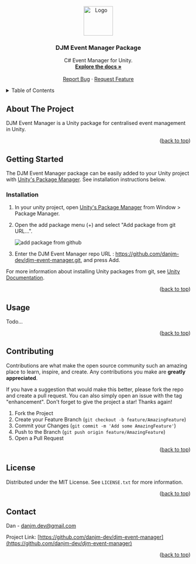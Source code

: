 <!-- Improved compatibility of back to top link: See: https://github.com/othneildrew/Best-README-Template/pull/73 -->
<a name="readme-top"></a>


<!-- PROJECT LOGO -->
<br />
<div align="center">
  <a href="https://github.com/danjm-dev/djm-event-manager">
    <img src="https://i.imgur.com/dmkwuPo.png" alt="Logo" width="80" height="80">
  </a>

<h3 align="center">DJM Event Manager Package</h3>

  <p align="center">
    C# Event Manager for Unity.
    <br />
    <a href="https://github.com/danjm-dev/djm-event-manager"><strong>Explore the docs »</strong></a>
    <br />
    <br />
    <a href="https://github.com/danjm-dev/djm-event-manager/issues">Report Bug</a>
    ·
    <a href="https://github.com/danjm-dev/djm-event-manager/issues">Request Feature</a>
  </p>
</div>



<!-- TABLE OF CONTENTS -->
<details>
  <summary>Table of Contents</summary>
  <ol>
    <li>
      <a href="#about-the-project">About The Project</a>
    </li>
    <li>
      <a href="#getting-started">Getting Started</a>
      <ul>
        <li><a href="#installation">Installation</a></li>
      </ul>
    </li>
    <li><a href="#usage">Usage</a></li>
    <li><a href="#contributing">Contributing</a></li>
    <li><a href="#license">License</a></li>
    <li><a href="#contact">Contact</a></li>
  </ol>
</details>



<!-- ABOUT THE PROJECT -->
## About The Project

DJM Event Manager is a Unity package for centralised event management in Unity. 

<p align="right">(<a href="#readme-top">back to top</a>)</p>



<!-- GETTING STARTED -->
## Getting Started

The DJM Event Manager package can be easily added to your Unity project with [Unity's Package Manager](https://docs.unity3d.com/Manual/Packages.html). See installation instructions below.


### Installation

1. In your unity project, open [Unity's Package Manager](https://docs.unity3d.com/Manual/Packages.html) from Window > Package Manager.
2. Open the add package menu (+) and select "Add package from git URL...".

   ![add package from github](https://i.imgur.com/a9yYzDh.png)
3. Enter the DJM Event Manager repo URL : https://github.com/danjm-dev/djm-event-manager.git, and press Add.

For more information about installing Unity packages from git, see [Unity Documentation](https://docs.unity3d.com/2022.3/Documentation/Manual/upm-ui-giturl.html).

<p align="right">(<a href="#readme-top">back to top</a>)</p>


## Usage

Todo...


<p align="right">(<a href="#readme-top">back to top</a>)</p>

<!-- CONTRIBUTING -->
## Contributing

Contributions are what make the open source community such an amazing place to learn, inspire, and create. Any contributions you make are **greatly appreciated**.

If you have a suggestion that would make this better, please fork the repo and create a pull request. You can also simply open an issue with the tag "enhancement".
Don't forget to give the project a star! Thanks again!

1. Fork the Project
2. Create your Feature Branch (`git checkout -b feature/AmazingFeature`)
3. Commit your Changes (`git commit -m 'Add some AmazingFeature'`)
4. Push to the Branch (`git push origin feature/AmazingFeature`)
5. Open a Pull Request

<p align="right">(<a href="#readme-top">back to top</a>)</p>



<!-- LICENSE -->
## License

Distributed under the MIT License. See `LICENSE.txt` for more information.

<p align="right">(<a href="#readme-top">back to top</a>)</p>



<!-- CONTACT -->
## Contact

Dan - danjm.dev@gmail.com

Project Link: [https://github.com/danjm-dev/djm-event-manager](https://github.com/danjm-dev/djm-event-manager)

<p align="right">(<a href="#readme-top">back to top</a>)</p>




<!-- MARKDOWN LINKS & IMAGES -->
<!-- https://www.markdownguide.org/basic-syntax/#reference-style-links -->
[contributors-shield]: https://img.shields.io/github/contributors/danieljohnmiller/event-manager.svg?style=for-the-badge
[contributors-url]: https://github.com/danieljohnmiller/event-manager/graphs/contributors
[forks-shield]: https://img.shields.io/github/forks/danieljohnmiller/event-manager.svg?style=for-the-badge
[forks-url]: https://github.com/danieljohnmiller/event-manager/network/members
[stars-shield]: https://img.shields.io/github/stars/danieljohnmiller/event-manager.svg?style=for-the-badge
[stars-url]: https://github.com/danieljohnmiller/event-manager/stargazers
[issues-shield]: https://img.shields.io/github/issues/danieljohnmiller/event-manager.svg?style=for-the-badge
[issues-url]: https://github.com/danieljohnmiller/event-manager/issues
[license-shield]: https://img.shields.io/github/license/danieljohnmiller/event-manager.svg?style=for-the-badge
[license-url]: https://github.com/danieljohnmiller/event-manager/blob/master/LICENSE.txt
[linkedin-shield]: https://img.shields.io/badge/-LinkedIn-black.svg?style=for-the-badge&logo=linkedin&colorB=555
[linkedin-url]: https://linkedin.com/in/daniel-miller-690978170/
[product-screenshot]: images/screenshot.png
[Next.js]: https://img.shields.io/badge/next.js-000000?style=for-the-badge&logo=nextdotjs&logoColor=white
[Next-url]: https://nextjs.org/
[React.js]: https://img.shields.io/badge/React-20232A?style=for-the-badge&logo=react&logoColor=61DAFB
[React-url]: https://reactjs.org/
[Vue.js]: https://img.shields.io/badge/Vue.js-35495E?style=for-the-badge&logo=vuedotjs&logoColor=4FC08D
[Vue-url]: https://vuejs.org/
[Angular.io]: https://img.shields.io/badge/Angular-DD0031?style=for-the-badge&logo=angular&logoColor=white
[Angular-url]: https://angular.io/
[Svelte.dev]: https://img.shields.io/badge/Svelte-4A4A55?style=for-the-badge&logo=svelte&logoColor=FF3E00
[Svelte-url]: https://svelte.dev/
[Laravel.com]: https://img.shields.io/badge/Laravel-FF2D20?style=for-the-badge&logo=laravel&logoColor=white
[Laravel-url]: https://laravel.com
[Bootstrap.com]: https://img.shields.io/badge/Bootstrap-563D7C?style=for-the-badge&logo=bootstrap&logoColor=white
[Bootstrap-url]: https://getbootstrap.com
[JQuery.com]: https://img.shields.io/badge/jQuery-0769AD?style=for-the-badge&logo=jquery&logoColor=white
[JQuery-url]: https://jquery.com 
